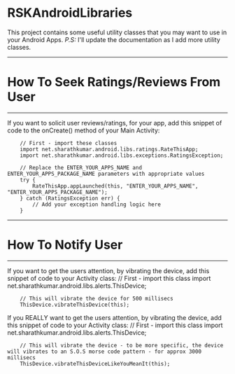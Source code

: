 RSKAndroidLibraries
===================

This project contains some useful utility classes that you may want to use in your Android Apps.
*P.S:* I'll update the documentation as I add more utility classes.

********************************************
# How To Seek Ratings/Reviews From User
********************************************

If you want to solicit user reviews/ratings, for your app, add this snippet of code to the onCreate() method of your Main Activity:

		// First - import these classes
		import net.sharathkumar.android.libs.ratings.RateThisApp;
		import net.sharathkumar.android.libs.exceptions.RatingsException;

		// Replace the ENTER_YOUR_APPS_NAME and ENTER_YOUR_APPS_PACKAGE_NAME parameters with appropriate values
		try {
			RateThisApp.appLaunched(this, "ENTER_YOUR_APPS_NAME", "ENTER_YOUR_APPS_PACKAGE_NAME");
		} catch (RatingsException err) {
			// Add your exception handling logic here
		}


*************************
# How To Notify User
*************************

If you want to get the users attention, by vibrating the device, add this snippet of code to your Activity class:
		// First - import this class
		import net.sharathkumar.android.libs.alerts.ThisDevice;

		// This will vibrate the device for 500 millisecs
		ThisDevice.vibrateThisDevice(this);

If you REALLY want to get the users attention, by vibrating the device, add this snippet of code to your Activity class:
		// First - import this class
		import net.sharathkumar.android.libs.alerts.ThisDevice;

		// This will vibrate the device - to be more specific, the device will vibrates to an S.O.S morse code pattern - for approx 3000 millisecs
		ThisDevice.vibrateThisDeviceLikeYouMeanIt(this);
